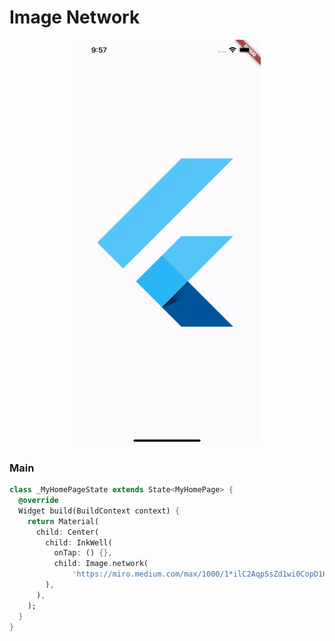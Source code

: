 # Image Network
<p align="center">
<img src="https://github.com/ThiagoEvoa/flutter_examples/blob/master/images/inkwell.gif" height="649" width="300">
</p>

### Main
```dart
class _MyHomePageState extends State<MyHomePage> {
  @override
  Widget build(BuildContext context) {
    return Material(
      child: Center(
        child: InkWell(
          onTap: () {},
          child: Image.network(
              'https://miro.medium.com/max/1000/1*ilC2Aqp5sZd1wi0CopD1Hw.png'),
        ),
      ),
    );
  }
}
```
